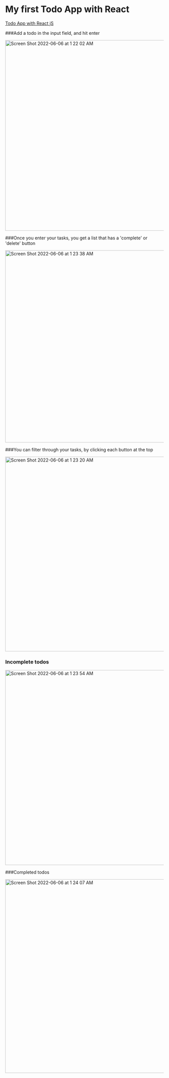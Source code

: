 # My first Todo App with React


[Todo App with React jS](https://oswhyte-todoapp-react.netlify.app/)

###Add a todo in the input field, and hit enter

<img width="604" alt="Screen Shot 2022-06-06 at 1 22 02 AM" src="https://user-images.githubusercontent.com/92553207/172100856-75b6e73d-6762-4573-9985-4a11ab51910c.png">


###Once you enter your tasks, you get a list that has a 'complete' or 'delete' button

<img width="609" alt="Screen Shot 2022-06-06 at 1 23 38 AM" src="https://user-images.githubusercontent.com/92553207/172100112-937ed2db-0635-4a50-b310-7f82c54e2026.png">


###You can filter through your tasks, by clicking each button at the top

<img width="617" alt="Screen Shot 2022-06-06 at 1 23 20 AM" src="https://user-images.githubusercontent.com/92553207/172100332-d6910e4f-30ec-4cec-8c49-83396c9f6469.png">


### Incomplete todos

<img width="618" alt="Screen Shot 2022-06-06 at 1 23 54 AM" src="https://user-images.githubusercontent.com/92553207/172100392-7682f734-b18b-4d52-9e9f-d71007c189c2.png">

###Completed todos

<img width="614" alt="Screen Shot 2022-06-06 at 1 24 07 AM" src="https://user-images.githubusercontent.com/92553207/172100444-f14a7eb9-94c8-4a72-820b-a62d20353304.png">


